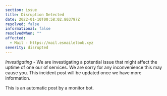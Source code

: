 ```yaml
---
section: issue
title: Disruption Detected
date: 2022-01-10T00:58:02.803797Z
resolved: false
informational: false
resolvedWhen: ""
affected:
  - Mail - https://mail.esmailelbob.xyz
severity: disrupted
---
```

*Investigating* - We are investigating a potential issue that might affect the uptime of one our of services. We are sorry for any inconvenience this may cause you. This incident post will be updated once we have more information.

This is an automatic post by a monitor bot.
        